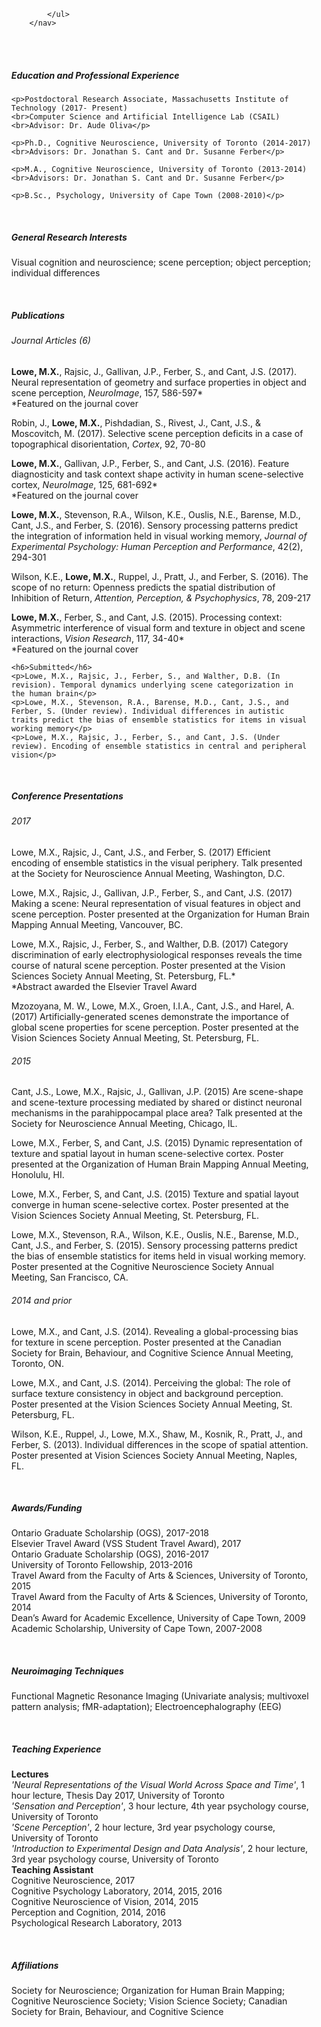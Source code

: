 <html>
	<head>
	<title>Matthew X. Lowe</title> 
	</head>
<body>
		<nav>
    		<ul>
        		
    		</ul>
		</nav> 

<br>
<br>
<h5>Education and Professional Experience</h5>  

	<p>Postdoctoral Research Associate, Massachusetts Institute of Technology (2017- Present)
	<br>Computer Science and Artificial Intelligence Lab (CSAIL)
	<br>Advisor: Dr. Aude Oliva</p>
	
	<p>Ph.D., Cognitive Neuroscience, University of Toronto (2014-2017)
	<br>Advisors: Dr. Jonathan S. Cant and Dr. Susanne Ferber</p>
	
	<p>M.A., Cognitive Neuroscience, University of Toronto (2013-2014)
	<br>Advisors: Dr. Jonathan S. Cant and Dr. Susanne Ferber</p>
	
	<p>B.Sc., Psychology, University of Cape Town (2008-2010)</p> 
<br>
<h5>General Research Interests</h5>                                                                                                   	
	<p>Visual cognition and neuroscience; scene perception; object perception; individual differences</p>
<br>
<h5>Publications</h5>                                                                                                                           <h6>Journal Articles (6)</h6>
	<p><strong>Lowe, M.X.</strong>, Rajsic, J., Gallivan, J.P., Ferber, S., and Cant, J.S. (2017). Neural representation of geometry and surface 			properties in object and scene perception, <em>NeuroImage</em>, 157, 586-597*
		<br>*Featured on the journal cover</p>
	<p>Robin, J., <strong>Lowe, M.X.</strong>, Pishdadian, S., Rivest, J., Cant, J.S., & Moscovitch, M. (2017). Selective scene perception deficits 		in a case of topographical disorientation, <em>Cortex</em>, 92, 70-80</p>
	<p><strong>Lowe, M.X.</strong>, Gallivan, J.P., Ferber, S., and Cant, J.S. (2016). Feature diagnosticity and task context shape activity in human 			scene-selective cortex, <em>NeuroImage</em>, 125, 681-692* 
		<br>*Featured on the journal cover</p>	
	<p><strong>Lowe, M.X.</strong>, Stevenson, R.A., Wilson, K.E., Ouslis, N.E., Barense, M.D., Cant, J.S., and Ferber, S. (2016). Sensory 				processing patterns predict the integration of information held in visual working memory, <em>Journal of Experimental 			Psychology: Human Perception and Performance</em>, 42(2), 294-301</p>
	<p>Wilson, K.E., <strong>Lowe, M.X.</strong>, Ruppel, J., Pratt, J., and Ferber, S. (2016). The scope of no return: Openness predicts the 				spatial distribution of Inhibition of Return, <em>Attention, Perception, & Psychophysics</em>, 78, 209-217</p>
	<p><strong>Lowe, M.X.</strong>, Ferber, S., and Cant, J.S. (2015). Processing context: Asymmetric interference of visual form and texture in 			object and scene interactions, <em>Vision Research</em>, 117, 34-40*	
		<br>*Featured on the journal cover</p>
		
	<h6>Submitted</h6> 
	<p>Lowe, M.X., Rajsic, J., Ferber, S., and Walther, D.B. (In revision). Temporal dynamics underlying scene categorization in 		the human brain</p>
	<p>Lowe, M.X., Stevenson, R.A., Barense, M.D., Cant, J.S., and Ferber, S. (Under review). Individual differences in autistic 			traits predict the bias of ensemble statistics for items in visual working memory</p>
	<p>Lowe, M.X., Rajsic, J., Ferber, S., and Cant, J.S. (Under review). Encoding of ensemble statistics in central and peripheral vision</p>
<br>
<h5>Conference Presentations</h5>                                                                                                                 
<h6>2017</h6>	
	<p>Lowe, M.X., Rajsic, J., Cant, J.S., and Ferber, S. (2017) Efficient encoding of ensemble statistics in the visual periphery. 		Talk presented at the Society for Neuroscience Annual Meeting, Washington, D.C.		
	<p>Lowe, M.X., Rajsic, J., Gallivan, J.P., Ferber, S., and Cant, J.S. (2017) Making a scene: Neural representation of visual 			features in object and scene perception. Poster presented at the Organization for Human Brain Mapping Annual Meeting, 			Vancouver, BC.</p>
	<p>Lowe, M.X., Rajsic, J., Ferber, S., and Walther, D.B. (2017) Category discrimination of early electrophysiological responses 		reveals the time course of natural scene perception. Poster presented at the Vision Sciences Society Annual 				Meeting, St. Petersburg, FL.*
		<br>*Abstract awarded the Elsevier Travel Award</p>
	<p>Mzozoyana, M. W., Lowe, M.X., Groen, I.I.A., Cant, J.S., and Harel, A. (2017) Artificially-generated scenes demonstrate the 			importance of global scene properties for scene perception. Poster presented at the Vision Sciences Society Annual 			Meeting, St. Petersburg, FL.</p>
	
<h6>2015</h6>
	<p>Cant, J.S., Lowe, M.X., Rajsic, J., Gallivan, J.P. (2015) Are scene-shape and scene-texture processing mediated by shared or 		distinct neuronal mechanisms in the parahippocampal place area? Talk presented at the Society for Neuroscience Annual 			Meeting, Chicago, IL.</p>
	<p>Lowe, M.X., Ferber, S, and Cant, J.S. (2015) Dynamic representation of texture and spatial layout in human scene-selective 			cortex. Poster presented at the Organization of Human Brain Mapping Annual Meeting, Honolulu, HI.</p>
	<p>Lowe, M.X., Ferber, S, and Cant, J.S. (2015) Texture and spatial layout converge in human scene-selective cortex. Poster 			presented at the Vision Sciences Society Annual Meeting, St. Petersburg, FL.</p>
	<p>Lowe, M.X., Stevenson, R.A., Wilson, K.E., Ouslis, N.E., Barense, M.D., Cant, J.S., and Ferber, S. (2015). Sensory processing 			patterns predict the bias of ensemble statistics for items held in visual working memory. Poster presented at the 			Cognitive Neuroscience Society Annual Meeting, San Francisco, CA.</p>
	
<h6>2014 and prior</h6>
	<p>Lowe, M.X., and Cant, J.S. (2014). Revealing a global-processing bias for texture in scene perception. Poster presented at
		the Canadian Society for Brain, Behaviour, and Cognitive Science Annual Meeting, Toronto, ON.</p>
	<p>Lowe, M.X., and Cant, J.S. (2014). Perceiving the global: The role of surface texture consistency in object and background 			perception. Poster presented at the Vision Sciences Society Annual Meeting, St. Petersburg, FL.</p>
	<p>Wilson, K.E., Ruppel, J., Lowe, M.X., Shaw, M., Kosnik, R., Pratt, J., and Ferber, S. (2013). Individual differences in the 			scope of spatial attention. Poster presented at Vision Sciences Society Annual Meeting, Naples, FL.</p>
<br>	
<h5>Awards/Funding</h5>                                                                                                                                 
	<p>Ontario Graduate Scholarship (OGS), 2017-2018 
	<br>Elsevier Travel Award (VSS Student Travel Award), 2017
	<br>Ontario Graduate Scholarship (OGS), 2016-2017	
	<br>University of Toronto Fellowship, 2013-2016 
	<br>Travel Award from the Faculty of Arts & Sciences, University of Toronto, 2015 
	<br>Travel Award from the Faculty of Arts & Sciences, University of Toronto, 2014 	
	<br>Dean’s Award for Academic Excellence, University of Cape Town, 2009
	<br>Academic Scholarship, University of Cape Town, 2007-2008</p>
<br>
<h5>Neuroimaging Techniques</h5>                                                                                                                 
	<p>Functional Magnetic Resonance Imaging (Univariate analysis; multivoxel pattern analysis; fMR-adaptation); 			Electroencephalography (EEG)</p>
<br>
<h5>Teaching Experience</h5>                                                                                                                              
	<p><strong>Lectures</strong>
	<br><em>'Neural Representations of the Visual World Across Space and Time'</em>, 1 hour lecture, Thesis Day 2017, University of 	Toronto
	<br><em>'Sensation and Perception'</em>, 3 hour lecture, 4th year psychology course, University of Toronto
	<br><em>'Scene Perception'</em>, 2 hour lecture, 3rd year psychology course, University of Toronto
	<br><em>'Introduction to Experimental Design and Data Analysis'</em>, 2 hour lecture, 3rd year psychology course, University of 	Toronto
	<br><strong>Teaching Assistant</strong>
	<br>Cognitive Neuroscience, 2017
	<br>Cognitive Psychology Laboratory, 2014, 2015, 2016                              
	<br>Cognitive Neuroscience of Vision, 2014, 2015                                
	<br>Perception and Cognition, 2014, 2016
	<br>Psychological Research Laboratory, 2013</p>
	<br>
<h5>Affiliations</h5>                                                                                                                                      
	<p>Society for Neuroscience; Organization for Human Brain Mapping; Cognitive Neuroscience Society; Vision Science Society; Canadian Society for Brain, Behaviour, and Cognitive Science</p>

